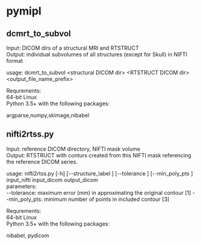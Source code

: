 # pymipl

## dcmrt_to_subvol

Input: DICOM dirs of a structural MRI and RTSTRUCT <br> 
Output: individual subvolumes of all structures (except for Skull) in NIFTI format<br>

usage: dcmrt_to_subvol \<structural DICOM dir\> \<RTSTRUCT DICOM dir\> \<output_file_name_prefix\> 

Requrements: <br>
64-bit Linux <br>
Python 3.5+ with the following packages:<br>

argparse,numpy,skimage,nibabel

## nifti2rtss.py

Input: reference DICOM directory, NIFTI mask volume <br> 
Output: RTSTRUCT with conturs created from this NIFTI mask referencing the reference DICOM series.

usage: nifti2rtss.py [-h] [--structure_label <string>] [--tolerance <float>] [--min_poly_pts <int>] input_nifti input_dicom output_dicom<br>
parameters:<br>
--tolerance:     maximum error (mm) in approximating the original contour [1]
--min_poly_pts:  minimum number of points in included contour [3]

Requrements: <br>
64-bit Linux <br>
Python 3.5+ with the following packages:<br>

nibabel, pydicom

